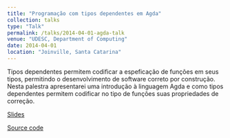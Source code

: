 ```yaml
---
title: "Programação com tipos dependentes em Agda"
collection: talks
type: "Talk"
permalink: /talks/2014-04-01-agda-talk
venue: "UDESC, Department of Computing"
date: 2014-04-01
location: "Joinville, Santa Catarina"
---
```


Tipos dependentes permitem codificar a espeficação de funções em seus tipos, permitindo
o desenvolvimento de software correto por construção. Nesta palestra apresentarei uma
introdução à linguagem Agda e como tipos dependentes permitem codificar no tipo de funções
suas propriedades de correção.

[Slides](http://rodrigogribeiro.github.io/files/agda-talk.pdf)

[Source code](https://github.com/rodrigogribeiro/UDESC-talk-04-2014)
